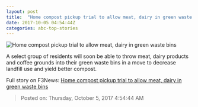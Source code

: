 ```yaml
---
layout: post
title:  "Home compost pickup trial to allow meat, dairy in green waste bins"
date: 2017-10-05 04:54:44Z
categories: abc-top-stories
---
```


![Home compost pickup trial to allow meat, dairy in green waste bins](http://www.abc.net.au/news/image/9018784-1x1-700x700.jpg)

A select group of residents will soon be able to throw meat, dairy products and coffee grounds into their green waste bins in a move to decrease landfill use and yield better compost.


Full story on F3News: [Home compost pickup trial to allow meat, dairy in green waste bins](http://www.f3nws.com/n/JnnGcB)

> Posted on: Thursday, October 5, 2017 4:54:44 AM
